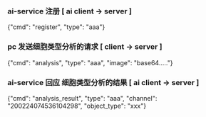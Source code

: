 
### ai-service 注册 [ ai client -> server ]
{"cmd": "register", "type": "aaa"}

### pc 发送细胞类型分析的请求 [ client -> server ]
{"cmd": "analysis", "type": "aaa", "image": "base64....."}

### ai-service 回应 细胞类型分析的结果 [ ai client -> server ]
{"cmd": "analysis_result", "type": "aaa", "channel": "200224074536104298", "object_type": "xxx"}
